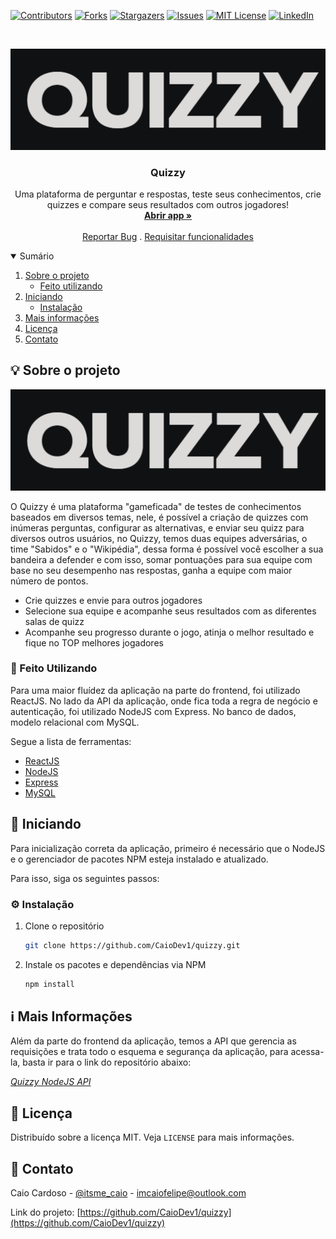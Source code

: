 [![Contributors][contributors-shield]][contributors-url]
[![Forks][forks-shield]][forks-url]
[![Stargazers][stars-shield]][stars-url]
[![Issues][issues-shield]][issues-url]
[![MIT License][license-shield]][license-url]
[![LinkedIn][linkedin-shield]][linkedin-url]



<!-- PROJECT LOGO -->
<br />
<p align="center">
  <a href="https://github.com/CaioDev1/quizzy">
    <img src="public/image.png" alt="Logo">
  </a>

  <h3 align="center">Quizzy</h3>

  <p align="center">
    Uma plataforma de perguntar e respostas, teste seus conhecimentos, crie quizzes e compare seus resultados com outros jogadores! 
    <br />
    <a href="https://caiodev1.github.io/quizzy/#/"><strong>Abrir app »</strong></a>
    <br />
    <br />
    <a href="https://github.com/CaioDev1/quizzy/issues">Reportar Bug</a>
    .
    <a href="https://github.com/CaioDev1/quizzy/issues">Requisitar funcionalidades</a>
  </p>
</p>



<!-- TABLE OF CONTENTS -->
<details open="open">
  <summary>Sumário</summary>
  <ol>
    <li>
      <a href="#sobre-o-projeto">Sobre o projeto</a>
      <ul>
        <li><a href="#feito-utilizando">Feito utilizando</a></li>
      </ul>
    </li>
    <li>
      <a href="#iniciando">Iniciando</a>
      <ul>
        <li><a href="#instalação">Instalação</a></li>
      </ul>
    </li>
    <li><a href="#mais-informações">Mais informações</a></li>
    <li><a href="#licença">Licença</a></li>
    <li><a href="#contato">Contato</a></li>
  </ol>
</details>



<!-- ABOUT THE PROJECT -->
<h2 id="sobre-o-projeto">💡 Sobre o projeto</h2>

[![Product Name Screen Shot][product-screenshot]](https://example.com)

O Quizzy é uma plataforma "gameficada" de testes de conhecimentos baseados em diversos temas, nele, é possível a criação de quizzes com inúmeras perguntas, configurar as alternativas,
e enviar seu quizz para diversos outros usuários, no Quizzy, temos duas equipes adversárias, o time "Sabidos" e o "Wikipédia", dessa forma é possível você escolher a sua bandeira a defender
e com isso, somar pontuações para sua equipe com base no seu desempenho nas respostas, ganha a equipe com maior número de pontos.

* Crie quizzes e envie para outros jogadores
* Selecione sua equipe e acompanhe seus resultados com as diferentes salas de quizz
* Acompanhe seu progresso durante o jogo, atinja o melhor resultado e fique no TOP melhores jogadores

<h3 id="feito-utilizando">🔧 Feito Utilizando</h3>

Para uma maior fluídez da aplicação na parte do frontend, foi utilizado ReactJS. No lado da API da aplicação, onde fica toda a regra de negócio e autenticação,
foi utilizado NodeJS com Express. No banco de dados, modelo relacional com MySQL. 

Segue a lista de ferramentas:
* [ReactJS](https://pt-br.reactjs.org/)
* [NodeJS](https://nodejs.org/en/)
* [Express](https://expressjs.com/pt-br/)
* [MySQL](https://www.mysql.com/)


<!-- GETTING STARTED -->
<h2 id="Iniciando">📖 Iniciando</h2>

Para inicialização correta da aplicação, primeiro é necessário que o NodeJS e o gerenciador de pacotes NPM esteja instalado e atualizado.

Para isso, siga os seguintes passos:

<h3 id="instalação">⚙ Instalação</h3>

1. Clone o repositório
   ```sh
   git clone https://github.com/CaioDev1/quizzy.git
   ```
2. Instale os pacotes e dependências via NPM
   ```sh
   npm install
   ```


<!-- USAGE EXAMPLES -->
<h2 id="mais-informações">ℹ Mais Informações</h2>

Além da parte do frontend da aplicação, temos a API que gerencia as requisições e trata todo o esquema e segurança da aplicação,
para acessa-la, basta ir para o link do repositório abaixo: 

_[Quizzy NodeJS API](https://github.com/CaioDev1/quizzy-api)_


<!-- LICENSE -->
<h2 id="licença">📜 Licença</h2>

Distribuído sobre a licença MIT. Veja `LICENSE` para mais informações.


<!-- CONTACT -->
<h2 id="contato">📩 Contato</h2>

Caio Cardoso - [@itsme_caio](https://instagram.com/itsme_caio) - imcaiofelipe@outlook.com

Link do projeto: [https://github.com/CaioDev1/quizzy](https://github.com/CaioDev1/quizzy)





<!-- MARKDOWN LINKS & IMAGES -->
<!-- https://www.markdownguide.org/basic-syntax/#reference-style-links -->
[contributors-shield]: https://img.shields.io/github/contributors/CaioDev1/quizzy.svg?style=for-the-badge
[contributors-url]: https://github.com/CaioDev1/quizzy/graphs/contributors
[forks-shield]: https://img.shields.io/github/forks/CaioDev1/quizzy.svg?style=for-the-badge
[forks-url]: https://github.com/CaioDev1/quizzy/network/members
[stars-shield]: https://img.shields.io/github/stars/CaioDev1/quizzy.svg?style=for-the-badge
[stars-url]: https://github.com/CaioDev1/quizzy/stargazers
[issues-shield]: https://img.shields.io/github/issues/CaioDev1/quizzy.svg?style=for-the-badge
[issues-url]: https://github.com/CaioDev1/quizzy/issues
[license-shield]: https://img.shields.io/github/license/CaioDev1/quizzy.svg?style=for-the-badge
[license-url]: https://github.com/CaioDev1/quizzy/blob/master/LICENSE.txt
[linkedin-shield]: https://img.shields.io/badge/-LinkedIn-black.svg?style=for-the-badge&logo=linkedin&colorB=555
[linkedin-url]: https://linkedin.com/in/FALTA-COLOCAR
[product-screenshot]: public/image.png
